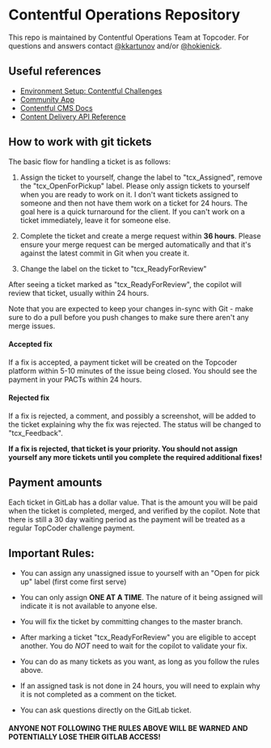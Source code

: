 # Contentful Operations Repository
This repo is maintained by Contentful Operations Team at Topcoder. For questions and answers contact [@kkartunov](https://github.com/kkartunov) and/or [@hokienick](https://github.com/hokienick).

## Useful references
- [Environment Setup: Contentful Challenges](https://www.topcoder.com/thrive/articles/Environment%20Setup:%20Contentful%20Challenges)
- [Community App](https://github.com/topcoder-platform/community-app)
- [Contentful CMS Docs](https://github.com/topcoder-platform/community-app/blob/develop/docs/contentful/index.md)
- [Content Delivery API Reference](https://www.contentful.com/developers/docs/references/content-delivery-api/)

## How to work with git tickets

The basic flow for handling a ticket is as follows:

1. Assign the ticket to yourself, change the label to "tcx_Assigned", remove the "tcx_OpenForPickup" label.  Please only assign tickets to yourself when you are ready to work on it.  I don't want tickets assigned to someone and then not have them work on a ticket for 24 hours.  The goal here is a quick turnaround for the client.  If you can't work on a ticket immediately, leave it for someone else.

1. Complete the ticket and create a merge request within __36 hours__.  Please ensure your merge request can be merged automatically and that it's against the latest commit in Git when you create it.

1. Change the label on the ticket to "tcx_ReadyForReview"

After seeing a ticket marked as "tcx_ReadyForReview", the copilot will review that ticket, usually within 24 hours.

Note that you are expected to keep your changes in-sync with Git - make sure to do a pull before you push changes to make sure there aren't any merge issues.

#### Accepted fix

If a fix is accepted, a payment ticket will be created on the Topcoder platform within 5-10 minutes of the issue being closed.  You should see the payment in your PACTs within 24 hours.

#### Rejected fix

If a fix is rejected, a comment, and possibly a screenshot, will be added to the ticket explaining why the fix was rejected.  The status will be changed to "tcx_Feedback".

**If a fix is rejected, that ticket is your priority.  You should not assign yourself any more tickets until you complete the required additional fixes!**

## Payment amounts

Each ticket in GitLab has a dollar value.  That is the amount you will be paid when the ticket is completed, merged, and verified by the copilot.  Note that there is still a 30 day waiting period as the payment will be treated as a regular TopCoder challenge payment.

## Important Rules:

- You can assign any unassigned issue to yourself with an "Open for pick up" label (first come first serve)

- You can only assign **ONE AT A TIME**. The nature of it being assigned will indicate it is not available to anyone else.

- You will fix the ticket by committing changes to the master branch.

- After marking a ticket "tcx_ReadyForReview" you are eligible to accept another. You do _NOT_ need to wait for the copilot to validate your fix.

- You can do as many tickets as you want, as long as you follow the rules above.

- If an assigned task is not done in 24 hours, you will need to explain why it is not completed as a comment on the ticket.

- You can ask questions directly on the GitLab ticket.

#### ANYONE NOT FOLLOWING THE RULES ABOVE WILL BE WARNED AND POTENTIALLY LOSE THEIR GITLAB ACCESS!
